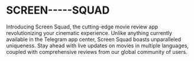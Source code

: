 # SCREEN-----SQUAD
 Introducing Screen Squad, the cutting-edge movie review app revolutionizing your cinematic experience. Unlike anything currently available in the Telegram app center, Screen Squad boasts unparalleled uniqueness. Stay ahead with live updates on movies in multiple languages, coupled with comprehensive reviews from our global community of users.

